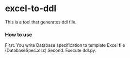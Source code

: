# excel-to-ddl

This is a tool that generates ddl file.

### How to use

First. You write Database specification to template Excel file (DatabaseSpec.xlsx)
Second. Execute ddl.py.
